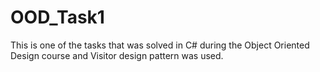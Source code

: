 # OOD_Task1
This is one of the tasks that was solved in C# during the Object Oriented Design course and Visitor design pattern was used.
